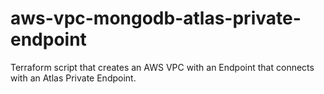 # aws-vpc-mongodb-atlas-private-endpoint
Terraform script that creates an AWS VPC with an Endpoint that connects with an Atlas Private Endpoint.

